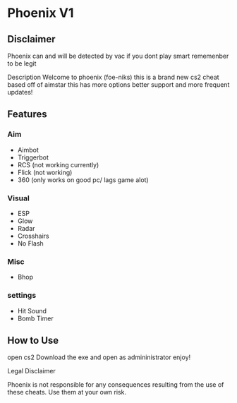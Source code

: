 
# Phoenix V1
## Disclaimer
Phoenix can and will be detected by vac if you dont play smart rememenber to be legit

Description
Welcome to phoenix (foe-niks) this is a brand new cs2 cheat based off of aimstar this has more options better support and more frequent updates!

## Features
### Aim
  * Aimbot
  * Triggerbot
  * RCS (not working currently)
  * Flick (not working)
  * 360 (only works on good pc/ lags game alot)
### Visual
  * ESP
  * Glow
  * Radar
  * Crosshairs
  * No Flash
### Misc
  * Bhop
### settings
* Hit Sound
* Bomb Timer
## How to Use
open cs2 
Download the exe and open as admininistrator 
enjoy!


Legal Disclaimer


Phoenix is not responsible for any consequences resulting from the use of these  cheats. Use them at your own risk.
